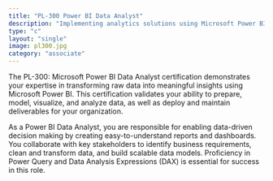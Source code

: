 ```yaml
---
title: "PL-300 Power BI Data Analyst"
description: "Implementing analytics solutions using Microsoft Power BI"
type: "c"
layout: "single"
image: pl300.jpg
category: "associate"
---
```

The PL-300: Microsoft Power BI Data Analyst certification demonstrates your expertise in transforming raw data into meaningful insights using Microsoft Power BI. This certification validates your ability to prepare, model, visualize, and analyze data, as well as deploy and maintain deliverables for your organization.

As a Power BI Data Analyst, you are responsible for enabling data-driven decision making by creating easy-to-understand reports and dashboards. You collaborate with key stakeholders to identify business requirements, clean and transform data, and build scalable data models. Proficiency in Power Query and Data Analysis Expressions (DAX) is essential for success in this role.
